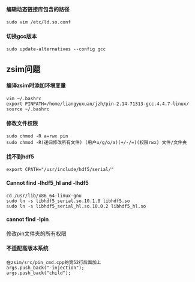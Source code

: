 #### 编辑动态链接库包含的路径

```
sudo vim /etc/ld.so.conf
```

#### 切换gcc版本

```
sudo update-alternatives --config gcc
```

## zsim问题

#### 编译zsim时添加环境变量

```
vim ~/.bashrc
export PINPATH=/home/liangyuxuan/jzh/pin-2.14-71313-gcc.4.4.7-linux/
source ~/.bashrc
```

#### 修改文件权限

```
sudo chmod -R a=rwx pin
sudo chmod -R(递归修改所有文件) (用户u/g/o/a)(+/-/=)(权限rwx) 文件/文件夹
```

#### 找不到hdf5

```
export CPATH="/usr/include/hdf5/serial/"
```

#### Cannot find -lhdf5_hl and -lhdf5

```
cd /usr/lib/x86_64-linux-gnu
sudo ln -s libhdf5_serial.so.10.1.0 libhdf5.so
sudo ln -s libhdf5_serial_hl.so.10.0.2 libhdf5_hl.so
```

#### cannot find -lpin

修改pin文件夹的所有权限

#### 不适配高版本系统

```
在zsim/src/pin_cmd.cpp的第52行后面加上
args.push_back("-injection");
args.push_back("child");
```

